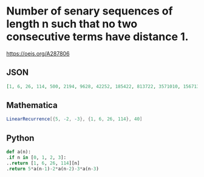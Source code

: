 # Number of senary sequences of length n such that no two consecutive terms have distance 1\.
https://oeis.org/A287806
## JSON
```JSON
[1, 6, 26, 114, 500, 2194, 9628, 42252, 185422, 813722, 3571010, 15671340, 68773514, 301811860, 1324498252, 5812546998, 25508302906, 111942925778, 491260382084, 2155891150146, 9461106209228, 41519967599596, 182209952129086, 799626506818554, 3509152727035810]
```
## Mathematica
```Mathematica
LinearRecurrence[{5, -2, -3}, {1, 6, 26, 114}, 40]
```
## Python
```Python
def a(n):
.if n in [0, 1, 2, 3]:
..return [1, 6, 26, 114][n]
.return 5*a(n-1)-2*a(n-2)-3*a(n-3)
```
